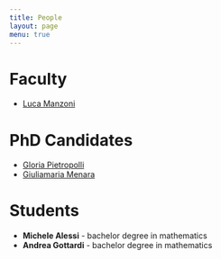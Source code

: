```yaml
---
title: People
layout: page
menu: true
---
```


# Faculty

- [Luca Manzoni](people/lmanzoni)

# PhD Candidates

- [Gloria Pietropolli](people/gpietropolli)
- [Giuliamaria Menara](people/gmenara)

# Students

- **Michele Alessi** - bachelor degree in mathematics
- **Andrea Gottardi** - bachelor degree in mathematics
